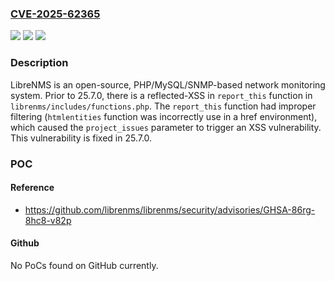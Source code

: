 ### [CVE-2025-62365](https://cve.mitre.org/cgi-bin/cvename.cgi?name=CVE-2025-62365)
![](https://img.shields.io/static/v1?label=Product&message=librenms&color=blue)
![](https://img.shields.io/static/v1?label=Version&message=%3C%2025.7.0%20&color=brightgreen)
![](https://img.shields.io/static/v1?label=Vulnerability&message=CWE-79%3A%20Improper%20Neutralization%20of%20Input%20During%20Web%20Page%20Generation%20('Cross-site%20Scripting')&color=brightgreen)

### Description

LibreNMS is an open-source, PHP/MySQL/SNMP-based network monitoring system. Prior to 25.7.0, there is a reflected-XSS in `report_this` function in `librenms/includes/functions.php`. The `report_this` function had improper filtering (`htmlentities` function was incorrectly use in a href environment), which caused the `project_issues` parameter to trigger an XSS vulnerability. This vulnerability is fixed in 25.7.0.

### POC

#### Reference
- https://github.com/librenms/librenms/security/advisories/GHSA-86rg-8hc8-v82p

#### Github
No PoCs found on GitHub currently.

